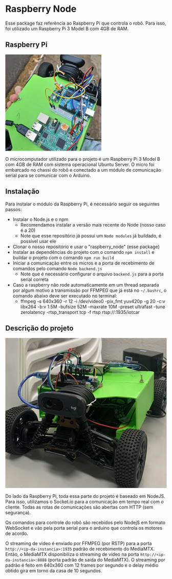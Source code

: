 # Raspberry Node

Esse package faz referência ao Raspberry Pi que controla o robô. Para isso, foi utilizado um Raspberry Pi 3 Model B com 4GB de RAM.

## Raspberry Pi

<img src="../assets/micros2.jpeg" alt="Imagem dos micros" width="300">


O microcomputador utilizado para o projeto é um Raspberry Pi 3 Model B com 4GB de RAM com sistema operacional Ubuntu Server. O micro foi embarcado no chassi do robô e conectado a um módulo de comunicação serial para se comunicar com o Arduino.


## Instalação 

Para instalar o módulo da Raspberry Pi, é necessário seguir os seguintes passos:
- Instalar o Node.js e o npm
    - Recomendamos instalar a versão mais recente do Node (nosso caso é a 20)
    - Note que esse repositório já possui um `Node modules` já buildado, é possível usar ele
- Clonar o nosso repositório e usar o "raspberry_node" (esse package)
- Instalar as dependências do projeto com o comando `npm install` e buildar o projeto com o comando `npm run build`
- Iniciar a comunicação entre os micros e a porta de recebimento de comandos pelo comando `Node backend.js`
    - Note que é necessário configurar o arquivo `backend.js` para a porta serial correta
- Caso a raspberry não rode automaticamente em um thread separada por algum motivo a transmissão por FFMPEG que já está no `~/.bashrc`, o comando abaixo deve ser executado no terminal:
    - ffmpeg -s 640x360 -r 12 -i /dev/video0 -pix_fmt yuv420p -g 20 -c:v libx264 -b:v 1.5M -bufsize 52M -maxrate 10M -preset ultrafast -tune zerolatency -rtsp_transport tcp -f rtsp rtsp://<ip-da-instancia>:1935/iotcar


## Descrição do projeto

![Imagem demonstração do Carro](../assets/carrinho.jpeg)

Do lado da Raspberry Pi, toda essa parte do projeto é baseado em NodeJS. Para isso, utilizamos o Socket.io para a comunicação em tempo real com o cliente. Todas as rotas de comunicações são abertas com HTTP (sem segurança).

Os comandos para controle do robô são recebidos pelo NodejS em formato WebSocket e vão pela porta serial para o arduino que controla os motores de acordo. 

O streaming de video é enviado por FFMPEG (por RSTP) para a porta `http://<ip-da-instancia>:1935` padrão de recebimento do MediaMTX. Então, o MediaMTX disponibiliza o streaming de vídeo na porta `http://<ip-da-instancia>:8888` (porta padrão de saída do MediaMTX). O streaming por padrão é feito em 640x360 com 12 frames por segundo e o delay médio obtido gira em torno da casa de 10 segundos.